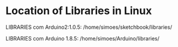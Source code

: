 # Location of Libraries in Linux

LIBRARIES com Arduino2:1.0.5: /home/simoes/sketchbook/libraries/

LIBRARIES com Arduino 1.8.5: /home/simoes/Arduino/libraries/

